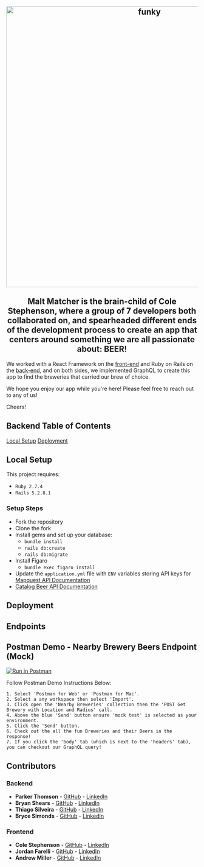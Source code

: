 <h2 align="center">
  <img alt="funky" src="./src/assets/mmlogo.png" width="738px"/>
<br>
<br>
  Malt Matcher is the brain-child of Cole Stephenson, where a group of 7
        developers both collaborated on, and spearheaded different ends of the
        development process to create an app that centers around something we
        are all passionate about: BEER!
</h2>

We worked with a React Framework on the [front-end](https://github.com/malt-matcher/malt-matcher-FE) and Ruby on Rails on the [back-end](https://github.com/malt-matcher/malt-matcher-BE), and on both sides, we implemented GraphQL to create this app to find the breweries that carried our brew of choice. 
  
We hope you enjoy our app while you're here! Please feel free to reach out to any of us!
 
Cheers!
  

## Backend Table of Contents 
[Local Setup](https://github.com/malt-matcher/malt-matcher-BE/blob/main/README.md#local-setup)
[Deployment](https://github.com/BandAid-2205/bandaid-2205-be/blob/main/README.md#deployment)

## Local Setup
This project requires:
 * `Ruby 2.7.4`
 * `Rails 5.2.8.1`
### Setup Steps
 * Fork the repository
 * Clone the fork
 * Install gems and set up your database:
   * `bundle install`
   * `rails db:create`
   * `rails db:migrate`
 * Install Figaro
   * `bundle exec figaro install`
 * Update the `application.yml` file with `ENV` variables storing API keys for [Mapquest API Documentation](https://developer.mapquest.com/documentation/)
 * [Catalog Beer API Documentation](https://catalog.beer/api-docs)
## Deployment 

## Endpoints 

## Postman Demo - Nearby Brewery Beers Endpoint (Mock)
[![Run in Postman](https://run.pstmn.io/button.svg)](https://god.postman.co/run-collection/0e0f7441ce76be5d52c2?action=collection%2Fimport#?env%5Bmock%20test%5D=W3sia2V5IjoibWFsdG1hdGNoZXJVUkwiLCJ2YWx1ZSI6Imh0dHBzOi8vODljNWRhOGYtNTg3OS00YzNhLTk1OWYtMTAxZWIwOGExNzI0Lm1vY2sucHN0bW4uaW8iLCJlbmFibGVkIjp0cnVlLCJ0eXBlIjoidGV4dCIsInNlc3Npb25WYWx1ZSI6Imh0dHBzOi8vODljNWRhOGYtNTg3OS00YzNhLTk1OWYtMTAxZWIwOGExNzI0Lm1vY2sucHN0bW4uaW8iLCJzZXNzaW9uSW5kZXgiOjB9XQ==)

Follow Postman Demo Instructions Below:
```
1. Select 'Postman for Web' or 'Postman for Mac'.
2. Select a any workspace then select 'Import'.
3. Click open the 'Nearby Breweries' collection then the 'POST Get Brewery with Location and Radius' call.
4. Above the blue 'Send' button ensure 'mock test' is selected as your environment.
5. Click the 'Send' button.
6. Check out the all the fun Breweries and their Beers in the response!
7. If you click the 'body' tab (which is next to the 'headers' tab), you can checkout our GraphQL query!
```

## Contributors 
### Backend 
- **Parker Thomson** - [GitHub](https://github.com/pdthomson) - [LinkedIn](https://www.linkedin.com/in/parker-thomson-a15a68146/)
- **Bryan Shears**  - [GitHub](https://github.com/b-shears) - [LinkedIn](https://github.com/b-shears)
- **Thiago Silveira** - [GitHub](https://github.com/tig-o) - [LinkedIn](https://www.linkedin.com/in/thiag-o/)
- **Bryce Simonds** - [GitHub](https://github.com/brycesimonds) - [LinkedIn](https://www.linkedin.com/in/bryce-simonds/)
### Frontend 
- **Cole Stephenson** - [GitHub](https://github.com/colestephenson1) - [LinkedIn](https://www.linkedin.com/in/cole-stephenson-99688a240/)
- **Jordan Farelli** - [GitHub](https://github.com/jfarelli) - [LinkedIn](https://www.linkedin.com/in/jordan-farelli/)
- **Andrew Miller** - [GitHub](https://github.com/andrewmiller45) - [LinkedIn](https://www.linkedin.com/in/andrew-miller-0393b448/)

